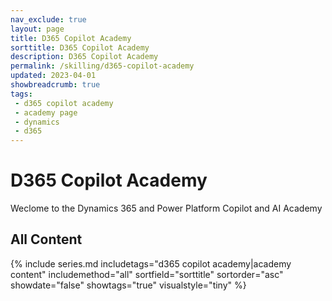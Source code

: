 ```yaml
---
nav_exclude: true
layout: page
title: D365 Copilot Academy
sorttitle: D365 Copilot Academy
description: D365 Copilot Academy
permalink: /skilling/d365-copilot-academy
updated: 2023-04-01
showbreadcrumb: true
tags: 
 - d365 copilot academy
 - academy page
 - dynamics
 - d365
---
```


# D365 Copilot Academy

Weclome to the Dynamics 365 and Power Platform Copilot and AI Academy

## All Content

{% include series.md 
    includetags="d365 copilot academy|academy content" 
    includemethod="all" 
    sortfield="sorttitle" sortorder="asc" showdate="false" showtags="true" 
    visualstyle="tiny"
%}
